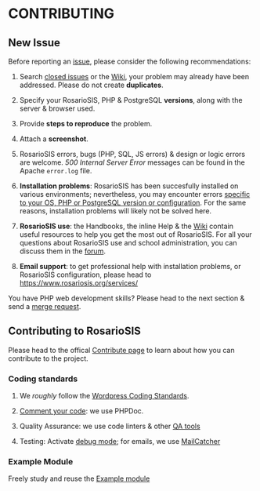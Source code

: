 # CONTRIBUTING

## New Issue

Before reporting an [issue](https://gitlab.com/francoisjacquet/rosariosis/issues/), please consider the following recommendations:

1. Search [closed issues](https://gitlab.com/francoisjacquet/rosariosis/issues?scope=all&utf8=%E2%9C%93&state=closed) or the [Wiki](https://gitlab.com/francoisjacquet/rosariosis/wikis), your problem may already have been addressed. Please do not create **duplicates**.

2. Specify your RosarioSIS, PHP & PostgreSQL **versions**, along with the server & browser used.

3. Provide **steps to reproduce** the problem.

4. Attach a **screenshot**.

5. RosarioSIS errors, bugs (PHP, SQL, JS errors) & design or logic errors are welcome. _500 Internal Server Error_ messages can be found in the Apache `error.log` file.

6. **Installation problems**: RosarioSIS has been succesfully installed on various environments; nevertheless, you may encounter errors [specific to your OS, PHP or PostgreSQL version or configuration](https://gitlab.com/francoisjacquet/rosariosis/blob/mobile/INSTALL.md#rosariosis-student-information-system). For the same reasons, installation problems will likely not be solved here.

7. **RosarioSIS use**: the Handbooks, the inline Help & the [Wiki](https://gitlab.com/francoisjacquet/rosariosis/wikis) contain useful resources to help you get the most out of RosarioSIS. For all your questions about RosarioSIS use and school administration, you can discuss them in the [forum](https://www.rosariosis.org/forum/).

8. **Email support**: to get professional help with installation problems, or RosarioSIS configuration, please head to https://www.rosariosis.org/services/

You have PHP web development skills? Please head to the next section & send a [merge request](https://docs.gitlab.com/ee/gitlab-basics/add-merge-request.html).


## Contributing to RosarioSIS

Please head to the offical [Contribute page](https://www.rosariosis.org/contribute) to learn about how you can contribute to the project.

### Coding standards

1. We _roughly_ follow the [Wordpress Coding Standards](https://make.wordpress.org/core/handbook/coding-standards/).

2. [Comment your code](https://make.wordpress.org/core/handbook/best-practices/inline-documentation-standards/): we use PHPDoc.

3. Quality Assurance: we use code linters & other [QA tools](https://phpqa.io/)

4. Testing: Activate [debug mode](https://gitlab.com/francoisjacquet/rosariosis/blob/mobile/INSTALL.md#installing-the-package); for emails, we use [MailCatcher](http://mailcatcher.me/)

### Example Module

Freely study and reuse the [Example module](https://gitlab.com/francoisjacquet/rosariosis-module-example)

